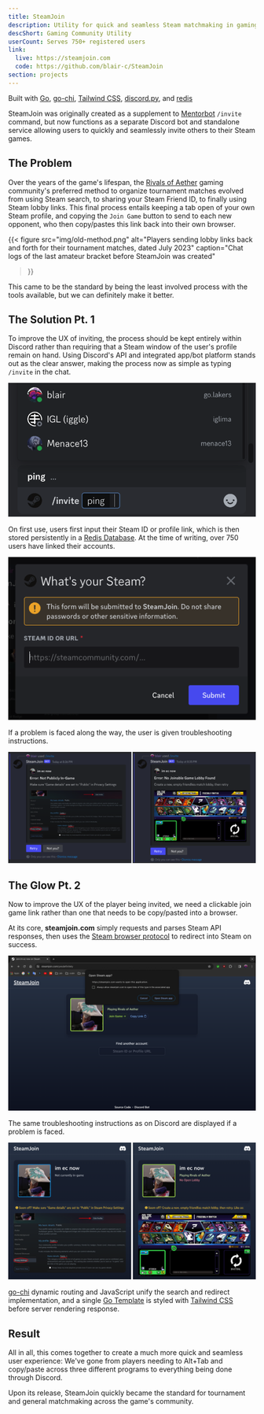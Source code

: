 ```yaml
---
title: SteamJoin
description: Utility for quick and seamless Steam matchmaking in gaming communities
descShort: Gaming Community Utility
userCount: Serves 750+ registered users
link:
  live: https://steamjoin.com
  code: https://github.com/blair-c/SteamJoin
section: projects
---
```


Built with [Go](https://go.dev), [go-chi](https://go-chi.io), [Tailwind CSS](https://tailwindcss.com), [discord.py](https://discordpy.readthedocs.io), and [redis](https://redis.io)

SteamJoin was originally created as a supplement to [Mentorbot](/mentorbot) `/invite` command, but now functions as a separate Discord bot and standalone service allowing users to quickly and seamlessly invite others to their Steam games.

## The Problem

Over the years of the game's lifespan, the [Rivals of Aether](https://rivalsofaether.com/) gaming community's preferred method to organize tournament matches evolved from using Steam search, to sharing your Steam Friend ID, to finally using Steam lobby links. This final process entails keeping a tab open of your own Steam profile, and copying the `Join Game` button to send to each new opponent, who then copy/pastes this link back into their own browser.

{{< figure
    src="img/old-method.png"
    alt="Players sending lobby links back and forth for their tournament matches, dated July 2023"
    caption="Chat logs of the last amateur bracket before SteamJoin was created"
>}}

This came to be the standard by being the least involved process with the tools available, but we can definitely make it better.

## The Solution Pt. 1

To improve the UX of inviting, the process should be kept entirely within Discord rather than requiring that a Steam window of the user's profile remain on hand. Using Discord's API and integrated app/bot platform stands out as the clear answer, making the process now as simple as typing `/invite` in the chat.

![Screenshot of /invite in use](img/discord-invite.png)

On first use, users first input their Steam ID or profile link, which is then stored persistently in a [Redis Database](https://redis.io/docs/management/persistence). At the time of writing, over 750 users have linked their accounts.

![Discord popup asking the user to link their Steam account](img/discord-register.png)

If a problem is faced along the way, the user is given troubleshooting instructions.

![Screenshot of a couple ways Steam user settings can interfere with SteamJoin](img/discord-failure.png)

## The Glow Pt. 2

Now to improve the UX of the player being invited, we need a clickable join game link rather than one that needs to be copy/pasted into a browser.

At its core, **steamjoin.com** simply requests and parses Steam API responses, then uses the [Steam browser protocol](https://developer.valvesoftware.com/wiki/Steam_browser_protocol) to redirect into Steam on success.

![Screenshot of the browser asking permission to open Steam and join game](img/success.png)

The same troubleshooting instructions as on Discord are displayed if a problem is faced.

![Screenshot of the same common issues as before, now on steamjoin.com](img/failure.png)

[go-chi](https://go-chi.io) dynamic routing and JavaScript unify the search and redirect implementation, and a single [Go Template](https://pkg.go.dev/text/template) is styled with [Tailwind CSS](https://tailwindcss.com) before server rendering response.

## Result

All in all, this comes together to create a much more quick and seamless user experience: We've gone from players needing to Alt+Tab and copy/paste across three different programs to everything being done through Discord.

Upon its release, SteamJoin quickly became the standard for tournament and general matchmaking across the game's community.
